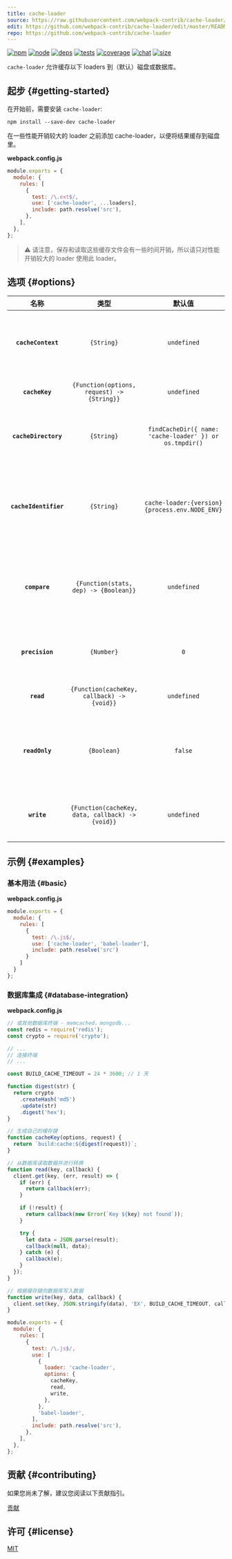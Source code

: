 ```yaml
---
title: cache-loader
source: https://raw.githubusercontent.com/webpack-contrib/cache-loader/master/README.md
edit: https://github.com/webpack-contrib/cache-loader/edit/master/README.md
repo: https://github.com/webpack-contrib/cache-loader
---
```



[![npm][npm]][npm-url]
[![node][node]][node-url]
[![deps][deps]][deps-url]
[![tests][tests]][tests-url]
[![coverage][cover]][cover-url]
[![chat][chat]][chat-url]
[![size][size]][size-url]



`cache-loader` 允许缓存以下 loaders 到（默认）磁盘或数据库。

## 起步 {#getting-started}

在开始前，需要安装 `cache-loader`:

```console
npm install --save-dev cache-loader
```

在一些性能开销较大的 loader 之前添加 cache-loader，以便将结果缓存到磁盘里。

**webpack.config.js**

```js
module.exports = {
  module: {
    rules: [
      {
        test: /\.ext$/,
        use: ['cache-loader', ...loaders],
        include: path.resolve('src'),
      },
    ],
  },
};
```

> ⚠️  请注意，保存和读取这些缓存文件会有一些时间开销，所以请只对性能开销较大的 loader 使用此 loader。

## 选项 {#options}

|         名称          |                       类型                       |                        默认值                        | 描述                                                                                                                                                            |
| :-------------------: | :----------------------------------------------: | :-----------------------------------------------------: | :--------------------------------------------------------------------------------------------------------------------------------------------------------------------- |
|  **`cacheContext`**   |                    `{String}`                    |                       `undefined`                       | 允许覆写默认的缓存上下文以便生成相对缓存路径。默认情况下生成的是绝对路径 |
|    **`cacheKey`**     |    `{Function(options, request) -> {String}}`    |                       `undefined`                       | 允许覆写默认的缓缓存键生成器 |
| **`cacheDirectory`**  |                    `{String}`                    | `findCacheDir({ name: 'cache-loader' }) or os.tmpdir()` | 提供一个可存储缓存项（供默认读/写执行使用）的缓存目录 |
| **`cacheIdentifier`** |                    `{String}`                    |     `cache-loader:{version} {process.env.NODE_ENV}`     | 提供一个用于生成哈希值的无效标识符。可以用于 loaders 的额外依赖（供默认读/写执行使用）|
|     **`compare`**     |      `{Function(stats, dep) -> {Boolean}}`       |                       `undefined`                       | 允许覆写用于比较缓存依赖和当前读取依赖的默认函数，返回值为 `true` 时使用缓存资源 |
|    **`precision`**    |                    `{Number}`                    |                           `0`                           | 在将 `stats` 和 `dep` 参数传入比较函数之前，浮动于 `mtime` 的毫秒数 |
|      **`read`**       |    `{Function(cacheKey, callback) -> {void}}`    |                       `undefined`                       | 允许覆写默认从文件中读取的缓存数据 |
|    **`readOnly`**     |                   `{Boolean}`                    |                         `false`                         | 允许覆写默认值并将缓存设置为只读（比如某些环境中不需要缓存更新，只需要读取）|
|      **`write`**      | `{Function(cacheKey, data, callback) -> {void}}` |                       `undefined`                       | 允许覆写默认向文件写入缓存数据（比如 Redis, memcached）|

## 示例 {#examples}

### 基本用法 {#basic}

**webpack.config.js**

```js
module.exports = {
  module: {
    rules: [
      {
        test: /\.js$/,
        use: ['cache-loader', 'babel-loader'],
        include: path.resolve('src')
      }
    ]
  }
};
```

### 数据库集成 {#database-integration}

**webpack.config.js**

```js
// 或其他数据库终端 - memcached，mongodb...
const redis = require('redis');
const crypto = require('crypto');

// ...
// 连接终端
// ...

const BUILD_CACHE_TIMEOUT = 24 * 3600; // 1 天

function digest(str) {
  return crypto
    .createHash('md5')
    .update(str)
    .digest('hex');
}

// 生成自己的缓存键
function cacheKey(options, request) {
  return `build:cache:${digest(request)}`;
}

// 从数据库读取数据并进行转换
function read(key, callback) {
  client.get(key, (err, result) => {
    if (err) {
      return callback(err);
    }

    if (!result) {
      return callback(new Error(`Key ${key} not found`));
    }

    try {
      let data = JSON.parse(result);
      callback(null, data);
    } catch (e) {
      callback(e);
    }
  });
}

// 根据缓存键向数据库写入数据
function write(key, data, callback) {
  client.set(key, JSON.stringify(data), 'EX', BUILD_CACHE_TIMEOUT, callback);
}

module.exports = {
  module: {
    rules: [
      {
        test: /\.js$/,
        use: [
          {
            loader: 'cache-loader',
            options: {
              cacheKey,
              read,
              write,
            },
          },
          'babel-loader',
        ],
        include: path.resolve('src'),
      },
    ],
  },
};
```

## 贡献 {#contributing}

如果您尚未了解，建议您阅读以下贡献指引。

[贡献](https://github.com/webpack-contrib/cache-loader/blob/master/.github/CONTRIBUTING.md)

## 许可 {#license}

[MIT](https://github.com/webpack-contrib/cache-loader/blob/master/LICENSE)

[npm]: https://img.shields.io/npm/v/cache-loader.svg
[npm-url]: https://npmjs.com/package/cache-loader
[node]: https://img.shields.io/node/v/cache-loader.svg
[node-url]: https://nodejs.org/
[deps]: https://david-dm.org/webpack-contrib/cache-loader.svg
[deps-url]: https://david-dm.org/webpack-contrib/cache-loader
[tests]: https://dev.azure.com/webpack-contrib/cache-loader/_apis/build/status/webpack-contrib.cache-loader?branchName=master
[tests-url]: https://dev.azure.com/webpack-contrib/cache-loader/_build/latest?definitionId=4&branchName=master
[cover]: https://codecov.io/gh/webpack-contrib/cache-loader/branch/master/graph/badge.svg
[cover-url]: https://codecov.io/gh/webpack-contrib/cache-loader
[chat]: https://badges.gitter.im/webpack/webpack.svg
[chat-url]: https://gitter.im/webpack/webpack
[size]: https://packagephobia.now.sh/badge?p=cache-loader
[size-url]: https://packagephobia.now.sh/result?p=cache-loader
